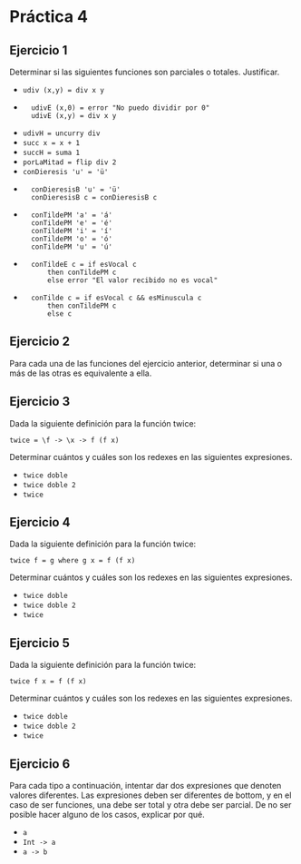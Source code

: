 # Práctica 4

## Ejercicio 1
Determinar si las siguientes funciones son parciales o totales. Justificar. 

- `udiv (x,y) = div x y` 
- ```
    udivE (x,0) = error "No puedo dividir por 0"
    udivE (x,y) = div x y
- `udivH = uncurry div`
- ``succ x = x + 1``
- ``succH = suma 1``
- ``porLaMitad = flip div 2``
- ``conDieresis 'u' = 'ü'``
- ```
    conDieresisB 'u' = 'ü'
    conDieresisB c = conDieresisB c
- ```
    conTildePM 'a' = 'á'
    conTildePM 'e' = 'é'
    conTildePM 'i' = 'í'
    conTildePM 'o' = 'ó'
    conTildePM 'u' = 'ú'
- ```
    conTildeE c = if esVocal c
        then conTildePM c
        else error "El valor recibido no es vocal"
- ```
    conTilde c = if esVocal c && esMinuscula c
        then conTildePM c
        else c 

## Ejercicio 2
Para cada una de las funciones del ejercicio anterior, determinar si una o más de las otras es equivalente a ella.

## Ejercicio 3
Dada la siguiente definición para la función twice:

`twice = \f -> \x -> f (f x)`

Determinar cuántos y cuáles son los redexes en las siguientes expresiones.
- `twice doble`
- ``twice doble 2``
- ``twice``

## Ejercicio 4
Dada la siguiente definición para la función twice:

`twice f = g where g x = f (f x)`

Determinar cuántos y cuáles son los redexes en las siguientes expresiones.
- `twice doble`
- ``twice doble 2``
- ``twice``

## Ejercicio 5
Dada la siguiente definición para la función twice:

`twice f x = f (f x)`

Determinar cuántos y cuáles son los redexes en las siguientes expresiones.
- `twice doble`
- ``twice doble 2``
- ``twice``

## Ejercicio 6
Para cada tipo a continuación, intentar dar dos expresiones que denoten valores diferentes. Las expresiones deben ser diferentes de bottom, y en el caso de ser funciones, una debe ser total y otra debe ser parcial. De no ser posible hacer alguno de los casos, explicar por qué.

- `a`
- `Int -> a`
- `a -> b`
